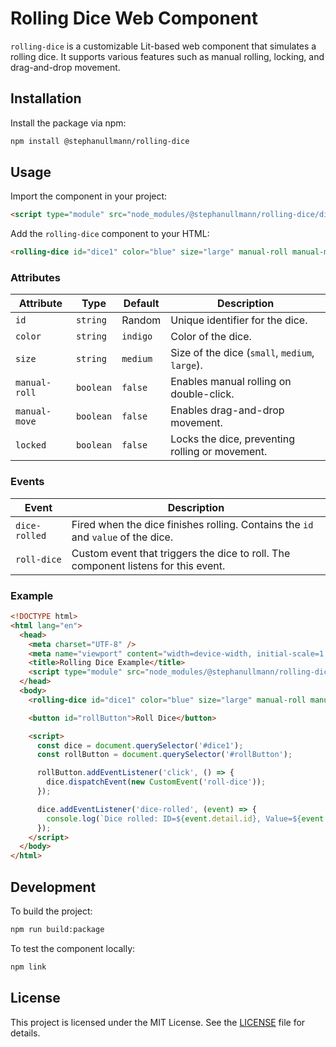 # Rolling Dice Web Component

`rolling-dice` is a customizable Lit-based web component that simulates a rolling dice. It supports various features such as manual rolling, locking, and drag-and-drop movement.

## Installation

Install the package via npm:

```bash
npm install @stephanullmann/rolling-dice
```

## Usage

Import the component in your project:

```html
<script type="module" src="node_modules/@stephanullmann/rolling-dice/dist/index.js"></script>
```

Add the `rolling-dice` component to your HTML:

```html
<rolling-dice id="dice1" color="blue" size="large" manual-roll manual-move></rolling-dice>
```

### Attributes

| Attribute     | Type      | Default  | Description                                     |
| ------------- | --------- | -------- | ----------------------------------------------- |
| `id`          | `string`  | Random   | Unique identifier for the dice.                 |
| `color`       | `string`  | `indigo` | Color of the dice.                              |
| `size`        | `string`  | `medium` | Size of the dice (`small`, `medium`, `large`).  |
| `manual-roll` | `boolean` | `false`  | Enables manual rolling on double-click.         |
| `manual-move` | `boolean` | `false`  | Enables drag-and-drop movement.                 |
| `locked`      | `boolean` | `false`  | Locks the dice, preventing rolling or movement. |

### Events

| Event         | Description                                                                        |
| ------------- | ---------------------------------------------------------------------------------- |
| `dice-rolled` | Fired when the dice finishes rolling. Contains the `id` and `value` of the dice.   |
| `roll-dice`   | Custom event that triggers the dice to roll. The component listens for this event. |

### Example

```html
<!DOCTYPE html>
<html lang="en">
  <head>
    <meta charset="UTF-8" />
    <meta name="viewport" content="width=device-width, initial-scale=1.0" />
    <title>Rolling Dice Example</title>
    <script type="module" src="node_modules/@stephanullmann/rolling-dice/dist/index.js"></script>
  </head>
  <body>
    <rolling-dice id="dice1" color="blue" size="large" manual-roll manual-move></rolling-dice>

    <button id="rollButton">Roll Dice</button>

    <script>
      const dice = document.querySelector('#dice1');
      const rollButton = document.querySelector('#rollButton');

      rollButton.addEventListener('click', () => {
        dice.dispatchEvent(new CustomEvent('roll-dice'));
      });

      dice.addEventListener('dice-rolled', (event) => {
        console.log(`Dice rolled: ID=${event.detail.id}, Value=${event.detail.value}`);
      });
    </script>
  </body>
</html>
```

## Development

To build the project:

```bash
npm run build:package
```

To test the component locally:

```bash
npm link
```

## License

This project is licensed under the MIT License. See the [LICENSE](./LICENSE) file for details.
